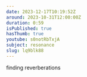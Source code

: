 ```yaml
---
date: 2023-12-17T10:19:52Z
around: 2023-10-31T12:00:00Z
duration: 0:59
isPublished: true
hasThumb: true
youtube: s0notRbTxjA
subject: resonance
slug: lq9blk88
---
```

finding reverberations
